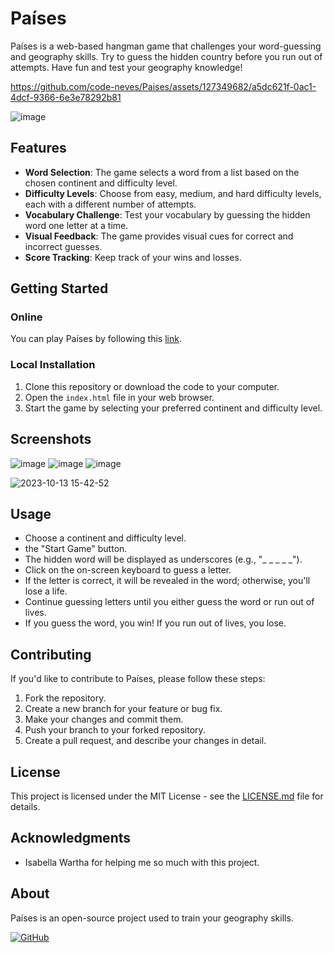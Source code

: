 # Países

Países is a web-based hangman game that challenges your word-guessing and geography skills. Try to guess the hidden country before you run out of attempts. Have fun and test your geography knowledge!

https://github.com/code-neves/Paises/assets/127349682/a5dc621f-0ac1-4dcf-9366-6e3e78292b81

![image](https://github.com/code-neves/Paises/assets/127349682/7b777320-d425-45f9-9136-0997cdf07863)


## Features
- **Word Selection**: The game selects a word from a list based on the chosen continent and difficulty level.
- **Difficulty Levels**: Choose from easy, medium, and hard difficulty levels, each with a different number of attempts.
- **Vocabulary Challenge**: Test your vocabulary by guessing the hidden word one letter at a time.
- **Visual Feedback**: The game provides visual cues for correct and incorrect guesses.
- **Score Tracking**: Keep track of your wins and losses.

## Getting Started

### Online

You can play Países by following this [link](https://code-neves.github.io/Paises/).

### Local Installation

1. Clone this repository or download the code to your computer.
2. Open the `index.html` file in your web browser.
3. Start the game by selecting your preferred continent and difficulty level.

## Screenshots

![image](https://github.com/code-neves/Paises/assets/127349682/5d26ae10-1c31-4bc1-b642-932135884ac7)
![image](https://github.com/code-neves/Paises/assets/127349682/161ad52d-ff34-4ddc-bef9-e4a134c9e582)
![image](https://github.com/code-neves/Paises/assets/127349682/5f21728b-608e-4fee-9a9f-2455d4ab8525)

![2023-10-13 15-42-52](https://github.com/code-neves/Paises/assets/127349682/5974f2fb-9f05-4145-ac21-fdb1178e1d40)

## Usage

- Choose a continent and difficulty level.
- the "Start Game" button.
- The hidden word will be displayed as underscores (e.g., "_ _ _ _ _").
- Click on the on-screen keyboard to guess a letter.
- If the letter is correct, it will be revealed in the word; otherwise, you'll lose a life.
- Continue guessing letters until you either guess the word or run out of lives.
- If you guess the word, you win! If you run out of lives, you lose.

## Contributing

If you'd like to contribute to Países, please follow these steps:

1. Fork the repository.
2. Create a new branch for your feature or bug fix.
3. Make your changes and commit them.
4. Push your branch to your forked repository.
5. Create a pull request, and describe your changes in detail.

## License

This project is licensed under the MIT License - see the [LICENSE.md](LICENSE.md) file for details.

## Acknowledgments

- Isabella Wartha for helping me so much with this project.

## About

Países is an open-source project used to train your geography skills.

[![GitHub](https://img.shields.io/github/license/code-neves/Paises)](https://github.com/code-neves/Paises/LICENSE.md)

